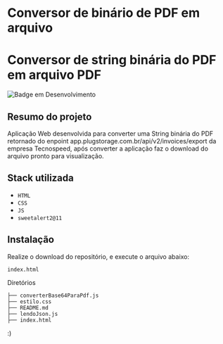 # Conversor de binário de PDF em arquivo #

# Conversor de string binária do PDF em arquivo PDF

![Badge em Desenvolvimento](http://img.shields.io/static/v1?label=STATUS&message=FINALIZADO&color=GREEN)

## Resumo do projeto

Aplicação Web desenvolvida para converter uma String binária do PDF retornado do enpoint app.plugstorage.com.br/api/v2/invoices/export da empresa Tecnospeed, após converter a aplicação faz o download do arquivo pronto para visualização.

## Stack utilizada

* `HTML`
* `CSS`
* `JS`
* `sweetalert2@11`

## Instalação

Realize o download do repositório, e execute o arquivo abaixo:
```
index.html
```
Diretórios
```
├── converterBase64ParaPdf.js
├── estilo.css
├── README.md
├── lendoJson.js
├── index.html
```
:)